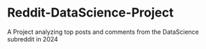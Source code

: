 # Reddit-DataScience-Project
A Project analyzing top posts and comments from the DataScience subreddit in 2024
